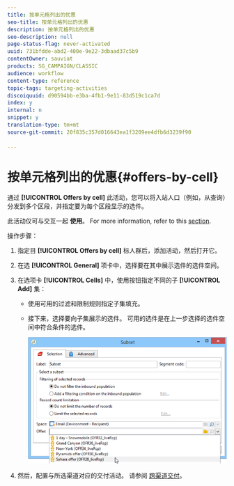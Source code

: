 ```yaml
---
title: 按单元格列出的优惠
seo-title: 按单元格列出的优惠
description: 按单元格列出的优惠
seo-description: null
page-status-flag: never-activated
uuid: 731bfdde-abd2-400e-9e22-3dbaad37c5b9
contentOwner: sauviat
products: SG_CAMPAIGN/CLASSIC
audience: workflow
content-type: reference
topic-tags: targeting-activities
discoiquuid: d90594bb-e3ba-4fb1-9e11-83d519c1ca7d
index: y
internal: n
snippet: y
translation-type: tm+mt
source-git-commit: 20f835c357d016643ea1f3209ee4dfb6d3239f90

---
```



# 按单元格列出的优惠{#offers-by-cell}

通过 **[!UICONTROL Offers by cell]** 此活动，您可以将入站人口（例如，从查询）分发到多个区段，并指定要为每个区段显示的选件。

此活动仅可与交互一起 **使用**。 For more information, refer to this [section](../../interaction/using/about-outbound-channels.md).

操作步骤：

1. 指定目 **[!UICONTROL Offers by cell]** 标人群后，添加活动，然后打开它。
1. 在选 **[!UICONTROL General]** 项卡中，选择要在其中展示选件的选件空间。
1. 在选项卡 **[!UICONTROL Cells]** 中，使用按钮指定不同的子 **[!UICONTROL Add]** 集：

   * 使用可用的过滤和限制规则指定子集填充。
   * 接下来，选择要向子集展示的选件。 可用的选件是在上一步选择的选件空间中符合条件的选件。

      ![](assets/int_offer_per_cell1.png)

1. 然后，配置与所选渠道对应的交付活动。 请参阅 [跨渠道交付](../../workflow/using/cross-channel-deliveries.md)。

